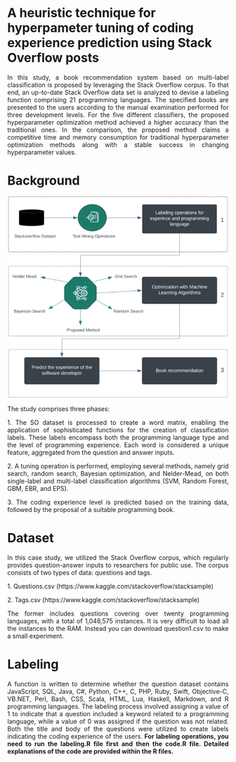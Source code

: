 # A heuristic technique for hyperpameter tuning of coding experience prediction using Stack Overflow posts
<p align="justify">In this study, a book recommendation system based on multi-label classification is proposed by leveraging the Stack Overflow corpus. To that end, an up-to-date Stack Overflow data set is analyzed to devise a labeling function comprising 21 programming languages. The specified books are presented to the users according to the manual examination performed for three development levels. For the five different classifiers, the proposed hyperparameter optimization method achieved a higher accuracy than the traditional ones. In the comparison, the proposed method claims a competitive time and memory consumption for traditional hyperparameter optimization methods along with a stable success in changing hyperparameter values.</p>

# Background
<p align="center">
  <img src="https://github.com/fatmaaltinsoy/a-heuristic-technique-for-hyperpameter-tuning/blob/main/background.png" alt="resim açıklaması">
</p>
The study comprises three phases:
<p align="justify"> 1. The SO dataset is processed to create a word matrix, enabling the application of sophisticated functions for the creation of classification labels. These labels encompass both the programming language type and the level of programming experience. Each word is considered a unique feature, aggregated from the question and answer inputs.</p>
<p align="justify"> 2. A tuning operation is performed, employing several methods, namely grid search, random search, Bayesian optimization, and Nelder-Mead, on both single-label and multi-label classification algorithms (SVM, Random Forest, GBM, EBR, and EPS).</p>
<p align="justify"> 3. The coding experience level is predicted based on the training data, followed by the proposal of a suitable programming book.</p>

# Dataset
<p align="justify"> In this case study, we utilized the Stack Overflow corpus, which regularly provides question-answer inputs to researchers for public use. The corpus consists of two types of data: questions and tags.</p>
<p align="justify"> 1. Questions.csv (https://www.kaggle.com/stackoverflow/stacksample) </p>
<p align="justify"> 2. Tags.csv (https://www.kaggle.com/stackoverflow/stacksample) </p>
<p align="justify"> The former includes questions covering over twenty programming languages, with a total of 1,048,575 instances. It is very difficult to load all the instances to the RAM. Instead you can download question1.csv to make a small experiment.</p>

# Labeling
<p align="justify"> A function is written to determine whether the question dataset contains JavaScript, SQL, Java, C#, Python, C++, C, PHP, Ruby, Swift, Objective-C, VB.NET, Perl, Bash, CSS, Scala, HTML, Lua, Haskell, Markdown, and R programming languages. The labeling process involved assigning a value of 1 to indicate that a question included a keyword related to a programming language, while a value of 0 was assigned if the question was not related. Both the title and body of the questions were utilized to create labels indicating the coding experience of the users. <b>For labeling operations, you need to run the labeling.R file first and then the code.R file. Detailed explanations of the code are provided within the R files.</b></p>
